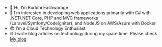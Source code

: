 - 👋 Hi, I’m Buddhi Eashwarage
- 👀 I’m interested in developing web applications primarily with C# with .NET/.NET Core, PHP and MVC frameworks (Laravel/Symfony/CodeIgniter), and NodeJS on AWS/Azure with Docker
- 😎 I’m a Cloud Technology Enthusiast
- 🌐 I write blog articles on technology during my spare time. Please check [My blog](https://dev.to/donbuddhi)

<!---
BuddhiEash/BuddhiEash is a ✨ special ✨ repository because its `README.md` (this file) appears on your GitHub profile.
You can click the Preview link to take a look at your changes.
--->
